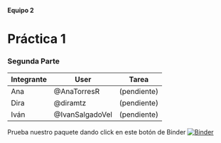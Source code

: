 **Equipo 2**
# Práctica 1 
### Segunda Parte

| Integrante | User | Tarea |
|---------------|-------|---------|
| Ana | @AnaTorresR | (pendiente) |
| Dira | @diramtz | (pendiente) |
| Iván | @IvanSalgadoVel | (pendiente) |



Prueba nuestro paquete dando click en este botón de Binder [![Binder](https://mybinder.org/badge_logo.svg)](https://mybinder.org/v2/gh/optimizacion-2-2021-1-gh-classroom/practica-1-segunda-parte-diramtz/main)
